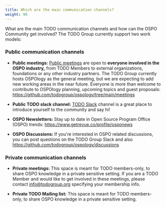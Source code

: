 ```yaml
---
title: Which are the main communication channels?
weight: 90
---
```


What are the main TODO communication channels and how can the OSPO Community get involved? The TODO Group currently support two work models:

### Public communication channels

* **Public meetings:** [Public meetings](https://community.linuxfoundation.org/todo-group/) are open to **everyone involved in the OSPO industry,** from TODO Members to external organizations, foundations or any other industry partners. The TODO Group currently hosts OSPOlogy as the general meeting, but we are expecting to add new working areas in the near future. Everyone is more than welcome to contribute to OSPOlogy planning, upcoming topics and guest proposals: https://github.com/todogroup/ospology/tree/main/meetings

* **Public TODO slack channel:** [TODO Slack](https://slack.todogroup.org/) channel is a great place to introduce yourself to the community and say hi!

* **OSPO Newsletters:** Stay up to date in Open Source Program Office (OSPO) trends: https://www.getrevue.co/profile/osponews

* **OSPO Discussions:** If you're interested in OSPO related discussions, you can post questions on the TODO Group Slack and also https://github.com/todogroup/ospology/discussions

### Private communication channels

* **Private meetings:** This space is meant for TODO members-only, to share OSPO knowledge in a private sensitive setting. If you are a TODO Member and would like to get involved in these meetings, please contact [info@todogroup.org](mailto://info@todogroup.org) specifying your membership info.

* **Private TODO Mailing list:** This space is meant for TODO members-only, to share OSPO knowledge in a private sensitive setting.